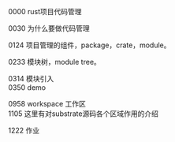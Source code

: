 0000 rust项目代码管理

0030 为什么要做代码管理

0124 项目管理的组件，package，crate，module。

0233 模块树，module tree。

0314 模块引入  
0350 demo

0958 workspace 工作区  
1105 这里有对substrate源码各个区域作用的介绍

1222 作业